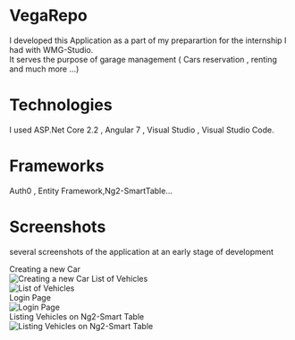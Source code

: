 # VegaRepo
I developed this Application as a part of my preparartion for the internship I had with WMG-Studio.  
It serves the purpose of garage management ( Cars reservation , renting and much more ...)  
# Technologies  
I used ASP.Net Core 2.2 , Angular 7 , Visual Studio , Visual Studio Code.  
# Frameworks
Auth0 , Entity Framework,Ng2-SmartTable...
# Screenshots  
 several screenshots of the application at an early stage of development

Creating a new Car  
![Creating a new Car](https://i.ibb.co/frMJPZQ/Car-CRUD.png) 
List of Vehicles  
![List of Vehicles](https://i.ibb.co/MMCJqkd/Home.png)  
Login Page  
![Login Page](https://i.ibb.co/fNNcjxx/login.png)  
Listing Vehicles on Ng2-Smart Table  
![Listing Vehicles on Ng2-Smart Table](https://i.ibb.co/sw9dMyh/ng2-smart-Table.png)  

